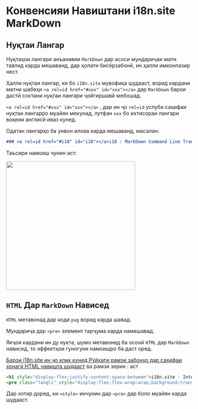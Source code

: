 # Конвенсияи Навиштани i18n.site MarkDown

## Нуқтаи Лангар

Нуқтаҳои лангари анъанавии `MarkDown` дар асоси мундариҷаи матн тавлид карда мешаванд, дар ҳолати бисёрзабонӣ, ин ҳалли имконпазир нест.

Ҳалли нуқтаи лангар, ки бо `i18n.site` мувофиқа шудааст, ворид кардани матни шабеҳи `<a rel=id href="#xxx" id="xxx"></a>` дар `MarkDown` барои дастӣ сохтани нуқтаи лангари ҷойгиршавӣ мебошад.

`<a rel=id href="#xxx" id="xxx"></a>` , дар ин ҷо `rel=id` услуби саҳифаи нуқтаи лангарро муайян мекунад, лутфан `xxx` бо ихтисораи лангари воқеии англисӣ иваз кунед.

Одатан лангарҳо ба унвон илова карда мешаванд, масалан:

```md
### <a rel=id href="#i18" id="i18"></a>i18 : MarkDown Command Line Translation Tool
```

Таъсири намоиш чунин аст:

<img src="//p.3ti.site/1721381136.avif" width="350">

## `HTML` Дар `MarkDown` Нависед

`HTML` метавонад дар коди `pug` ворид карда шавад.

Мундариҷа дар `<pre>` элемент тарҷума карда намешавад.

Якҷоя кардани ин ду нукта, шумо метавонед ба осонӣ `HTML` дар `MarkDown` нависед, то эффектҳои гуногуни намоишро ба даст оред.

[Барои i18n.site ин ҷо клик кунед Рӯйхати рамзи забонҳо дар саҳифаи хонагӣ HTML навишта шудааст](//raw.githubusercontent.com/i18n-site/md/main/zh/README.md) ва рамзи зерин : аст

```html
<h1 style="display:flex;justify-content:space-between">i18n.site ⋅ International Solutions<img src="//p.3ti.site/logo.svg" style="user-select:none;margin-top:-1px;width:42px"></h1>
<pre class="langli" style="display:flex;flex-wrap:wrap;background:transparent;border:1px solid #eee;font-size:12px;box-shadow:0 0 3px inset #eee;padding:12px 5px 4px 12px;justify-content:space-between;"><style>pre.langli i{font-weight:300;font-family:s;margin-right:2px;margin-bottom:8px;font-style:normal;color:#666;border-bottom:1px dashed #ccc;}</style><i>English</i><i>简体中文</i><i>Deutsch</i> … …</pre>
```

Дар хотир доред, ки `<style>` инчунин дар `<pre>` дар боло муайян карда шудааст.